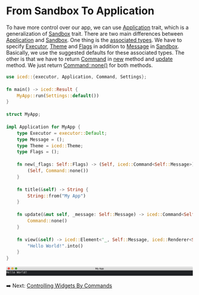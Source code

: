 # From Sandbox To Application

To have more control over our app, we can use [Application](https://docs.iced.rs/iced/application/trait.Application.html) trait, which is a generalization of [Sandbox](https://docs.iced.rs/iced/trait.Sandbox.html) trait.
There are two main differences between [Application](https://docs.iced.rs/iced/application/trait.Application.html) and [Sandbox](https://docs.iced.rs/iced/trait.Sandbox.html).
One thing is the [associated types](https://doc.rust-lang.org/stable/book/ch19-03-advanced-traits.html#specifying-placeholder-types-in-trait-definitions-with-associated-types).
We have to specify [Executor](https://docs.iced.rs/iced/application/trait.Application.html#associatedtype.Executor), [Theme](https://docs.iced.rs/iced/application/trait.Application.html#associatedtype.Theme) and [Flags](https://docs.iced.rs/iced/application/trait.Application.html#associatedtype.Flags) in addition to [Message](https://docs.iced.rs/iced/trait.Sandbox.html#associatedtype.Message) in [Sandbox](https://docs.iced.rs/iced/trait.Sandbox.html).
Basically, we use the suggested defaults for these associated types.
The other is that we have to return [Command](https://docs.iced.rs/iced/struct.Command.html) in [new](https://docs.iced.rs/iced/application/trait.Application.html#tymethod.new) method and [update](https://docs.iced.rs/iced/application/trait.Application.html#tymethod.update) method.
We just return [Command::none()](https://docs.iced.rs/iced/struct.Command.html#method.none) for both methods.

```rust
use iced::{executor, Application, Command, Settings};

fn main() -> iced::Result {
    MyApp::run(Settings::default())
}

struct MyApp;

impl Application for MyApp {
    type Executor = executor::Default;
    type Message = ();
    type Theme = iced::Theme;
    type Flags = ();

    fn new(_flags: Self::Flags) -> (Self, iced::Command<Self::Message>) {
        (Self, Command::none())
    }

    fn title(&self) -> String {
        String::from("My App")
    }

    fn update(&mut self, _message: Self::Message) -> iced::Command<Self::Message> {
        Command::none()
    }

    fn view(&self) -> iced::Element<'_, Self::Message, iced::Renderer<Self::Theme>> {
        "Hello World!".into()
    }
}
```

![From sandbox to application](./pic/from_sandbox_to_application.png)

:arrow_right:  Next: [Controlling Widgets By Commands](./controlling_widgets_by_commands.md)

